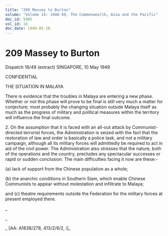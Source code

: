 ```yaml
---
title: "209 Massey to Burton"
volume: "Volume 14: 1948-49, The Commonwealth, Asia and the Pacific"
doc_id: 5985
vol_id: 14
doc_date: 1949-05-10
---
```


# 209 Massey to Burton

Dispatch 16/49 (extract) SINGAPORE, 10 May 1949

CONFIDENTIAL

THE SITUATION IN MALAYA

There is evidence that the troubles in Malaya are entering a new phase. Whether or not this phase will prove to be final is still very much a matter for conjecture; most probably the changing situation outside Malaya itself as much as the progress of military and political measures within the territory will influence the final outcome.

2\. On the assumption that it is faced with an all-out attack by Communist-directed terrorist forces, the Administration is seized with the fact that the restoration of law and order is basically a police task, and not a military campaign, although all its military forces will admittedly be required to act in aid of the civil power. The Administration also stresses that the nature, both of the operations and the country, precludes any spectacular successes or rapid or sudden conclusion. The main difficulties facing it now are these:-

(a) lack of support from the Chinese population as a whole;

(b) the anarchic conditions in Southern Siam, which enable Chinese Communists to appear without molestation and infiltrate to Malaya;

and (c) theatre requirements outside the Federation for the military forces at present employed there.

_

_

_ [AA: A1838/278, 413/2/6/2, i]_
